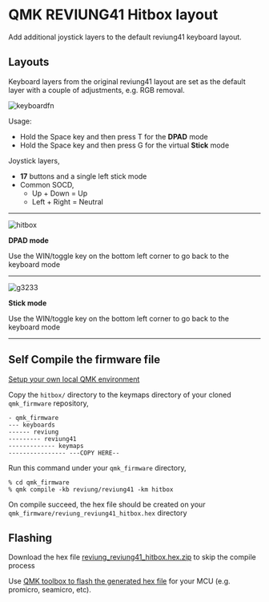 # QMK REVIUNG41 Hitbox layout
Add additional joystick layers to the default reviung41 keyboard layout.
## Layouts
Keyboard layers from the original reviung41 layout are set as the default layer with a couple of adjustments, e.g. RGB removal.

![keyboardfn](https://github.com/kh411d/qmk_reviung41_keymaps/assets/273012/c3449916-f1e0-426f-9909-ce6e591ad83f)

Usage:

- Hold the Space key and then press T for the **DPAD** mode
- Hold the Space key and then press G for the virtual **Stick** mode


Joystick layers,

- **17** buttons and a single left stick mode
- Common SOCD, 
    - Up + Down = Up
    - Left + Right = Neutral
---


![hitbox](https://github.com/kh411d/qmk_reviung41_keymaps/assets/273012/5a45c421-db0c-4c33-817f-82a2cd0b711e)

**DPAD mode** 

Use the WIN/toggle key on the bottom left corner to go back to the keyboard mode

---

![g3233](https://github.com/kh411d/qmk_reviung41_keymaps/assets/273012/2375f10f-ca2d-4784-813c-d7297b7d29b8)

**Stick mode** 

Use the WIN/toggle key on the bottom left corner to go back to the keyboard mode

---

## Self Compile the firmware file 

[Setup your own local QMK environment](https://docs.qmk.fm/#/newbs_getting_started)

Copy the `hitbox/` directory to the keymaps directory of your cloned `qmk_firmware` repository,
```
- qmk_firmware
--- keyboards
------ reviung
--------- reviung41
------------- keymaps
---------------- ---COPY HERE--
``` 

Run this command under your `qmk_firmware` directory,
```
% cd qmk_firmware
% qmk compile -kb reviung/reviung41 -km hitbox
```
On compile succeed, the hex file should be created on your `qmk_firmware/reviung_reviung41_hitbox.hex` directory

## Flashing

Download the hex file [reviung_reviung41_hitbox.hex.zip](https://github.com/kh411d/qmk_reviung41_keymaps/files/12394843/reviung_reviung41_hitbox.hex.zip) to skip the compile process

Use [QMK toolbox to flash the generated hex file](https://docs.qmk.fm/#/newbs_flashing) for your MCU (e.g. promicro, seamicro, etc).
